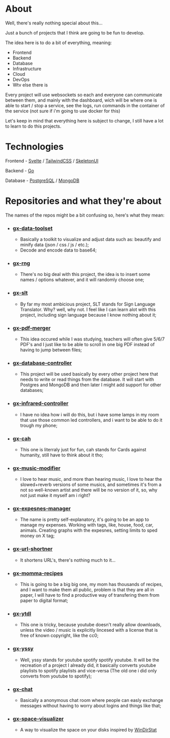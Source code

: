 # About
Well, there's really nothing special about this...

Just a bunch of projects that I think are going to be fun to develop.

The idea here is to do a bit of everything, meaning: 
  * Frontend
  * Backend
  * Database
  * Infrastructure
  * Cloud
  * DevOps
  * Wtv else there is

Every project will use websockets so each and everyone can communicate between them, and mainly with the dashboard, wich will be where one is able to start / stop a service, see the logs, run commands in the container of the service (not sure if i'm going to use docker for this)

Let's keep in mind that everything here is subject to change, I still have a lot to learn to do this projects.

# Technologies
Frontend - [Svelte](https://svelte.dev/) / [TailwindCSS](https://tailwindcss.com/) / [SkeletonUI](https://www.skeleton.dev/)

Backend - [Go](https://go.dev/)

Database - [PostgreSQL](https://www.postgresql.org/) / [MongoDB](https://www.mongodb.com/)


# Repositories and what they're about
The names of the repos might be a bit confusing so, here's what they mean:
  * ### [gx-data-toolset](https://github.com/gxd3v/gx-data-toolset)
    * Basically a toolkit to visualize and adjust data such as: beautify and minify data (json / css / js / etc.);
    * Decode and encode data to base64;
  * ### [gx-rng](https://github.com/gxd3v/gx-rng)
    * There's no big deal with this project, the idea is to insert some names / options whatever, and it will randomly choose one;
  * ### [gx-slt](https://github.com/gxd3v/gx-slt)
    * By far my most ambicious project, SLT stands for Sign Language Translator. Why? well, why not. I feel like I can learn alot with this project, including sign language because I know nothing about it;
  * ### [gx-pdf-merger](https://github.com/gxd3v/gx-pdf-merger)
    * This idea occured while I was studying, teachers will often give 5/6/7 PDF's and I just like to be able to scroll in one big PDF instead of having to jump between files;
  * ### [gx-database-controller](https://github.com/gxd3v/gx-database-controller)
    * This project will be used basically by every other project here that needs to write or read things from the database. It will start with Postgres and MongoDB and then later I might add support for other databases;
  * ### [gx-infrared-controller](https://github.com/gxd3v/gx-infrared-controller)
    * I have no idea how i will do this, but i have some lamps in my room that use those common led controllers, and i want to be able to do it trough my phone;
  * ### [gx-cah](https://github.com/gxd3v/gx-cah)
    * This one is literraly just for fun, cah stands for Cards against humanity, still have to think about it tho;
  * ### [gx-music-modifier](https://github.com/gxd3v/gx-music-modifier)
    * I love to hear music, and more than hearing music, I love to hear the slowed+reverb versions of some musics, and sometimes it's from a not so well-known artist and there will be no version of it, so, why not just make it myself am i right?
  * ### [gx-expesnes-manager](https://github.com/gxd3v/gx-expenses-manager)
    * The name is pretty self-explanatory, it's going to be an app to manage my expenses. Working with tags, like, house, food, car, animals. Creating graphs with the expesnes, setting limits to sped money on X tag;
  * ### [gx-url-shortner](https://github.com/gxd3v/gx-url-shortner)
    * It shortens URL's, there's nothing much to it...
  * ### [gx-momma-recipes](https://github.com/gxd3v/gx-momma-recipes)
    * This is going to be a big big one, my mom has thousands of recipes, and I want to make them all public, problem is that they are all in paper, I will have to find a productive way of transfering them from paper to digital format;
  * ### [gx-ytdl](https://github.com/gxd3v/gx-ytdl)
    * This one is tricky, because youtube doesn't really allow downloads, unless the video / music is explicitly lincesed with a license that is free of known copyright, like the cc0;
  * ### [gx-yssy](https://github.com/gxd3v/gx-yssy)
    * Well, yssy stands for youtube spotify spotify youtube. It will be the recreation of a project I already did, it basically converts youtube playlists to spotify playlists and vice-versa (The old one i did only converts from youtube to spotify);
  * ### [gx-chat](https://github.com/gxd3v/gx-chat)
    * Basically a anonymous chat room where people can easly exchange messages without having to worry about logins and things like that;
  * ### [gx-space-visualizer](https://github.com/gxd3v/gx-space-visualizer)
    * A way to visualize the space on your disks inspired by [WinDirStat](https://windirstat.net/)
